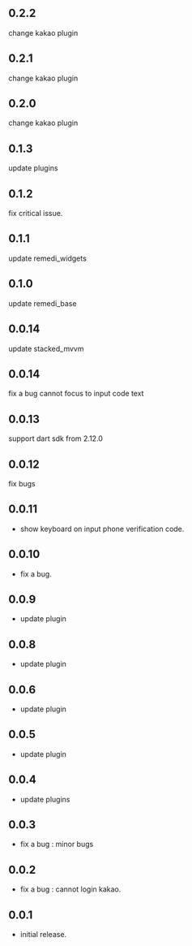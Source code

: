 ## 0.2.2
change kakao plugin

## 0.2.1
change kakao plugin

## 0.2.0
change kakao plugin

## 0.1.3
update plugins

## 0.1.2
fix critical issue.

## 0.1.1
update remedi_widgets

## 0.1.0
update remedi_base

## 0.0.14
update stacked_mvvm

## 0.0.14
fix a bug cannot focus to input code text

## 0.0.13
support dart sdk from 2.12.0

## 0.0.12
fix bugs

## 0.0.11
* show keyboard on input phone verification code.

## 0.0.10
* fix a bug.

## 0.0.9
* update plugin

## 0.0.8
* update plugin

## 0.0.6
* update plugin

## 0.0.5
* update plugin

## 0.0.4
* update plugins

## 0.0.3
* fix a bug : minor bugs

## 0.0.2

* fix a bug : cannot login kakao.

## 0.0.1

* initial release.
